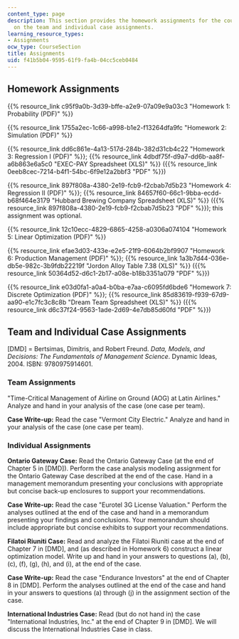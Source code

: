 ```yaml
---
content_type: page
description: This section provides the homework assignments for the course and information
  on the team and individual case assignments.
learning_resource_types:
- Assignments
ocw_type: CourseSection
title: Assignments
uid: f41b5b04-9595-61f9-fa4b-04cc5ceb0484
---
```


Homework Assignments
--------------------

{{% resource_link c95f9a0b-3d39-bffe-a2e9-07a09e9a03c3 "Homework 1: Probability (PDF)" %}}

{{% resource_link 1755a2ec-1c66-a998-b1e2-f13264dfa9fc "Homework 2: Simulation (PDF)" %}}

{{% resource_link dd6c861e-4a13-517d-284b-382d31cb4c22 "Homework 3: Regression I (PDF)" %}}; {{% resource_link 4dbdf75f-d9a7-dd6b-aa8f-a6b863e6a5c0 "EXEC-PAY Spreadsheet (XLS)" %}} ({{% resource_link 0eeb8cec-7214-b4f1-54bc-6f9e12a2bbf3 "PDF" %}})

{{% resource_link 897f808a-4380-2e19-fcb9-f2cbab7d5b23 "Homework 4: Regression II (PDF)" %}}; {{% resource_link 84657f60-66c1-9bba-ecdd-b68f464e3179 "Hubbard Brewing Company Spreadsheet (XLS)" %}} ({{% resource_link 897f808a-4380-2e19-fcb9-f2cbab7d5b23 "PDF" %}}); this assignment was optional.

{{% resource_link 12c10ecc-4829-6865-4258-a0306a074104 "Homework 5: Linear Optimization (PDF)" %}}

{{% resource_link efae3d03-433e-e2e5-21f9-6064b2bf9907 "Homework 6: Production Management (PDF)" %}}; {{% resource_link 1a3b7d44-036e-db5e-982c-3b9fdb22219f "Jordon Alloy Table 7.38 (XLS)" %}} ({{% resource_link 50364d52-d6c1-2b17-a08e-b18b3351a079 "PDF" %}})

{{% resource_link e03d0fa1-a0a4-b0ba-e7aa-c6095fd6bde6 "Homework 7: Discrete Optimization (PDF)" %}}; {{% resource_link 85d83619-f939-67d9-aa90-e1c7fc3c8c8b "Dream Team Spreadsheet (XLS)" %}} ({{% resource_link d6c37f24-9563-1ade-2d69-4e7db85d60fd "PDF" %}})

Team and Individual Case Assignments
------------------------------------

\[DMD\] = Bertsimas, Dimitris, and Robert Freund. _Data, Models, and Decisions: The Fundamentals of Management Science_. Dynamic Ideas, 2004. ISBN: 9780975914601.

### Team Assignments

"Time-Critical Management of Airline on Ground (AOG) at Latin Airlines." Analyze and hand in your analysis of the case (one case per team).

**Case Write-up:** Read the case "Vermont City Electric." Analyze and hand in your analysis of the case (one case per team).

### Individual Assignments

**Ontario Gateway Case:** Read the Ontario Gateway Case (at the end of Chapter 5 in \[DMD\]). Perform the case analysis modeling assignment for the Ontario Gateway Case described at the end of the case. Hand in a management memorandum presenting your conclusions with appropriate but concise back-up enclosures to support your recommendations.

**Case Write-up:** Read the case "Eurotel 3G License Valuation." Perform the analyses outlined at the end of the case and hand in a memorandum presenting your findings and conclusions. Your memorandum should include appropriate but concise exhibits to support your recommendations.

**Filatoi Riuniti Case:** Read and analyze the Filatoi Riuniti case at the end of Chapter 7 in \[DMD\], and (as described in Homework 6) construct a linear optimization model. Write up and hand in your answers to questions (a), (b), (c), (f), (g), (h), and (i), at the end of the case.

**Case Write-up:** Read the case "Endurance Investors" at the end of Chapter 8 in \[DMD\]. Perform the analyses outlined at the end of the case and hand in your answers to questions (a) through (j) in the assignment section of the case.

**International Industries Case:** Read (but do not hand in) the case "International Industries, Inc." at the end of Chapter 9 in \[DMD\]. We will discuss the International Industries Case in class.